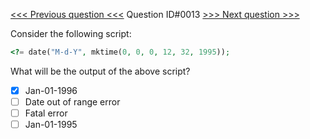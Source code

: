 [<<< Previous question <<<](0012.md)  Question ID#0013 [>>> Next question >>>](0014.md) 

Consider the following script:
```php
<?= date("M-d-Y", mktime(0, 0, 0, 12, 32, 1995));
```
What will be the output of the above script?

- [x] Jan-01-1996
- [ ] Date out of range error
- [ ] Fatal error
- [ ] Jan-01-1995

